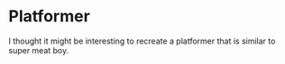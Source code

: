 # Platformer
I thought it might be interesting to recreate a platformer that is similar to super meat boy.
